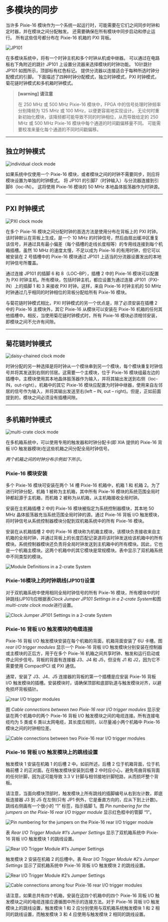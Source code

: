 <!-- MultipleModulesSynchronously.md --- 
;; 
;; Description: 
;; Author: Hongyi Wu(吴鸿毅)
;; Email: wuhongyi@qq.com 
;; Created: 二 9月 25 13:27:37 2018 (+0800)
;; Last-Updated: 日 5月 19 20:53:43 2019 (+0800)
;;           By: Hongyi Wu(吴鸿毅)
;;     Update #: 12
;; URL: http://wuhongyi.cn -->

# 多模块的同步

<!-- toc -->

当许多 Pixie-16 模块作为一个系统一起运行时，可能需要在它们之间同步时钟和定时器，并在模块之间分配触发。 还需要确保在所有模块中同步启动和停止运行。 所有这些信号都分布在 Pixie-16 机箱的 PXI 背板。

![JP101](/img/multiplemodulessynchronously.png)

在多模块系统中，将有一个时钟主机和多个时钟从机或中继器。 可以通过在电路板右下角附近的跳针 JP101 上设置分流器来选择模块的时钟功能。 10针跳针 JP101 如图所示，顶部标有红色标记。 提供分流器以连接适合于每种所选时钟分配模式的引脚。 下面描述了四种时钟分配模式，独立时钟模式，PXI 时钟模式，菊花链时钟模式和多机箱时钟模式。

> **[warning] 请注意**
>
> 在 250 MHz 或 500 MHz Pixie-16 模块中，FPGA 中的信号处理时钟频率分别降频为 125 MHz 或 100 MHz，以便更容易地实现设计。 无论何时重新初始化模块，该降频都可能导致不同的时钟相位，从而导致给定的 250 MHz 或 500 MHz Pixie-16 模块中每个通道的时间戳偏移量不同。 可能需要校准来量化每个通道的不同时间戳偏移。

----

## 独立时钟模式

![individual clock mode](/img/individualclockmode.png)

如果系统中仅使用一个 Pixie-16 模块，或者模块之间的时钟不需要同步，则应将模块设置为单独的时钟模式。 将 JP101 的引脚7（时钟输入）与分流器连接到引脚8（loc-IN）。 这将使用 Pixie-16 模块的 50 MHz 本地晶体振荡器作为时钟源。

----

## PXI 时钟模式

![PXI clock mode](/img/pxiclockmode.png)

在多个 Pixie-16 模块之间分配时钟的首选方法是使用分布在背板上的 PXI 时钟。该时钟默认在背板上生成，是一个 10 MHz 的时钟信号，然后由扇出缓冲区重复该信号，并通过具有最小偏差（每个插槽的走线长度相等）的专用线连接到每个机箱插槽。虽然 10 MHz 的速度太慢，不足以成为 Pixie-16 的有用时钟，但它可以被安装在 2 号插槽中的 Pixie-16 模块通过 JP101 上适当的分流器设置发出的本地时钟信号所覆盖。

通过连接 JP101 的插脚 6 和 8（LOC–BP），插槽 2 中的 Pixie-16 模块可以配置为 PXI 时钟主机。所有模块，包括时钟主机，都应设置为通过连接 JP101（PXI-IN）上的插脚 1 和 3 来接收 PXI 时钟。这样，来自 Pixie-16 时钟主机的 50 MHz 时钟通过几乎相同的时钟相位的背板分配给所有 Pixie-16 模块。

与菊花链时钟模式相比，PXI 时钟模式的另一个优点是，除了必须安装在插槽 2 中的 Pixie-16 主模块外，其它 Pixie-16 从模块可以安装在 Pixie-16 机箱的任何其他插槽中。相反，当使用菊花链时钟模式时，所有 Pixie-16 模块必须相邻安装，即模块之间不允许有间隙。

----

## 菊花链时钟模式

![daisy-chained clock mode](/img/daisychainedclockmode.png)

时钟分配的另一种选择是将时钟从一个模块串到另一个模块，每个模块重复时钟信号并将其发送到右侧的邻居。这需要一个主模块，位于 Pixie-16 模块组最左边的插槽中。主模块使用其本地晶体振荡器作为输入，并将其输出发送到右侧（loc-IN，out-right）。机箱中的其它 Pixie-16 模块应配置为时钟中继器，使用来自左邻居的信号作为输入，并将其输出发送至右(left – IN, out – right)。但是，正如前面提到的，模块之间必须没有插槽间隙。

----

## 多机箱时钟模式

![multi-crate clock mode](/img/multicrateclockmode.png)

在多机箱系统中，可以使用专用的触发器和时钟分配卡(即 XIA 提供的 Pixie-16 背板 I/O 触发器模块)在这些机箱之间分配全局时钟信号。

*两个机箱之间的时钟分布示例如下所示。*

### Pixie-16 模块安装

多个 Pixie-16 模块可安装在两个 14 槽 Pixie-16 机箱中，机箱 1 和 机箱 2。为了进行时钟分配，机箱 1 被称为主机箱，其中所有 Pixie-16 模块的系统范围全局时钟都起源于主机箱，而机箱 2 被称为从机箱，从主机箱接收全局时钟。

安装在主机箱插槽 2 中的 Pixie-16 模块被指定为系统控制器模块，其本地 50 MHz 晶体振荡器充当系统范围全局时钟的源。通过 Pixie-16 背板 I/O 触发模块，将时钟信号从系统控制器模块分配到双机箱系统中的所有 Pixie-16 模块。

安装在从机箱插槽 2 中的 Pixie-16 模块称为机箱主模块，该模块负责接收来自主机箱的全局时钟，并通过背板上的长度匹配记录道将该时钟发送给该机箱中的所有模块。系统控制器模块还负责将全局时钟发送到主机箱中的所有模块。因此，它也是一个机箱主模块。这两个机箱中的其它模块是常规模块。表中显示了双机箱系统中不同类型的模块。

![Module Definitions in a 2-crate System](/img/moduledefinitionsina2cratesystem.png)

### Pixie-16模块上的时钟跳线(JP101)设置

对于双机箱系统中使用相同全局时钟信号的所有 Pixie-16 模块，所有模块中的时钟跳线(JP101)应根据表*Clock Jumper JP101 Settings in a 2-crate System*和图*multi-crate clock mode*进行设置。

![Clock Jumper JP101 Settings in a 2-crate System](/img/clockjumperjp101settingsina2cratesystem.png)


### Pixie-16 背板 I/O 触发模块的电缆连接

Pixie-16 背板 I/O 触发模块安装在每个机箱的背面，机箱背面安装了 6U 卡槽。图 *rear I/O trigger modules* 显示一个 Pixie-16 背板 I/O 触发模块分别安装在控制器或主模块的正后方，用于在多个 Pixie-16 机箱之间共享时钟、触发和运行启动或停止同步信号。背板的背面有连接器 J3、J4 和 J5，但没有 J1 和 J2，因为它不需要使用 CompactPCI 或 PXI 通信。

通常，安装了 J3、J4、J5 连接器的背板的第一个插槽是应安装 Pixie-16 背板 I/O 触发模块的插槽。安装模块时，请确保顶部和底部轨道与触发模块对齐，以避免损坏背板插针。

![rear I/O trigger modules](/img/reariotriggermodules.png)

图 *Cable connections between two Pixie-16 rear I/O trigger modules* 显示安装在两个机箱中的两个 Pixie-16 背板 I/O 触发模块之间的电缆连接。所有连接电缆均为 5 类或 6 类以太网电缆，其长度应相同，以尽量减小两个机箱中 Pixie-16 模块之间的时钟相位差。

![Cable connections between two Pixie-16 rear I/O trigger modules](/img/cableconnectionsbetweentwopixie16reariotriggermodules.png)

### Pixie-16 背板 I/O 触发模块上的跳线设置

触发模块 1 安装在机箱 1 的后槽 2 中。如前所述，后槽 2 位于机箱背面，位于机箱前槽 2 的正对面。在将触发模块安装到后槽 2 中时应小心，避免弯曲背板背面的任何针脚，因为这可能导致 3.3 V 针脚与相邻接地针脚短路，从而损坏整个背板。

请注意，当面向模块顶部时，触发模块上所有跳线的插脚编号从右到左计数，即底板连接器 J3 到 J5 在左侧(只有 JP1 例外，它是垂直方向的，应从下到上计数)。跳线右侧画有一个很小的 “1” 标签，指示插脚 1。图 *Pin numbering for the jumpers on the Pixie-16 rear I/O trigger module* 显示红色框中的管脚 “1”。

![Pin numbering for the jumpers on the Pixie-16 rear I/O trigger module](/img/pinnumberingforthejumpersonthepixie16reariotriggermodule.png)

表 *Rear I/O Trigger Module #1’s Jumper Settings* 显示了双机箱系统中 Pixie-16 背板 I/O 触发模块 1 的跳线设置。

![Rear I/O Trigger Module #1’s Jumper Settings](/img/reariotrigger1sjumpersettings.png)

触发模块 2 安装在机箱 2 的后槽中。表 *Rear I/O Trigger Module #2’s Jumper Settings* 显示了双机箱系统中 Pixie-16 背板 I/O 触发模块 2 的跳线设置。

![Rear I/O Trigger Module #2’s Jumper Settings](/img/reariotriggermodule2sjumpersettings.png)

![Cable connections among four Pixie-16 rear I/O trigger modules](/img/cableconnectionsamongfourpixie16reariotriggermodules.png)

请注意，如果总共有四个机箱，安装在这四个机箱中的四个 Pixie-16 背板 I/O 触发模块之间的电缆连接应遵循图中所示的连接方法。对于 Pixie-16 背板 I/O 触发模块上的跳线设置，触发模块 1 和 2 应分别使用与双机箱系统触发模块 1 和 2 相同的跳线设置，而触发模块 3 和 4 应使用与触发模块 2 相同的跳线设置。

<!-- MultipleModulesSynchronously.md ends here -->
